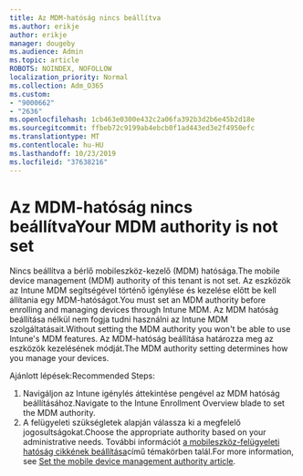 ```yaml
---
title: Az MDM-hatóság nincs beállítva
ms.author: erikje
author: erikje
manager: dougeby
ms.audience: Admin
ms.topic: article
ROBOTS: NOINDEX, NOFOLLOW
localization_priority: Normal
ms.collection: Adm_O365
ms.custom:
- "9000662"
- "2636"
ms.openlocfilehash: 1cb463e0300e432c2a06fa392b3d2b6e45b2d18e
ms.sourcegitcommit: ffbeb72c9199ab4ebcb0f1ad443ed3e2f4950efc
ms.translationtype: MT
ms.contentlocale: hu-HU
ms.lasthandoff: 10/23/2019
ms.locfileid: "37638216"
---
```

# <a name="your-mdm-authority-is-not-set"></a><span data-ttu-id="8ef85-102">Az MDM-hatóság nincs beállítva</span><span class="sxs-lookup"><span data-stu-id="8ef85-102">Your MDM authority is not set</span></span>

<span data-ttu-id="8ef85-103">Nincs beállítva a bérlő mobileszköz-kezelő (MDM) hatósága.</span><span class="sxs-lookup"><span data-stu-id="8ef85-103">The mobile device management (MDM) authority of this tenant is not set.</span></span> <span data-ttu-id="8ef85-104">Az eszközök az Intune MDM segítségével történő igénylése és kezelése előtt be kell állítania egy MDM-hatóságot.</span><span class="sxs-lookup"><span data-stu-id="8ef85-104">You must set an MDM authority before enrolling and managing devices through Intune MDM.</span></span> <span data-ttu-id="8ef85-105">Az MDM hatóság beállítása nélkül nem fogja tudni használni az Intune MDM szolgáltatásait.</span><span class="sxs-lookup"><span data-stu-id="8ef85-105">Without setting the MDM authority you won't be able to use Intune's MDM features.</span></span> <span data-ttu-id="8ef85-106">Az MDM-hatóság beállítása határozza meg az eszközök kezelésének módját.</span><span class="sxs-lookup"><span data-stu-id="8ef85-106">The MDM authority setting determines how you manage your devices.</span></span>

<span data-ttu-id="8ef85-107">Ajánlott lépések:</span><span class="sxs-lookup"><span data-stu-id="8ef85-107">Recommended Steps:</span></span>
1. <span data-ttu-id="8ef85-108">Navigáljon az Intune igénylés áttekintése pengével az MDM hatóság beállításához.</span><span class="sxs-lookup"><span data-stu-id="8ef85-108">Navigate to the Intune Enrollment Overview blade to set the MDM authority.</span></span>
2. <span data-ttu-id="8ef85-109">A felügyeleti szükségletek alapján válassza ki a megfelelő jogosultságokat.</span><span class="sxs-lookup"><span data-stu-id="8ef85-109">Choose the appropriate authority based on your administrative needs.</span></span> <span data-ttu-id="8ef85-110">További információt [a mobileszköz-felügyeleti hatóság cikkének beállítása](https://docs.microsoft.com/intune/mdm-authority-set)című témakörben talál.</span><span class="sxs-lookup"><span data-stu-id="8ef85-110">For more information, see [Set the mobile device management authority article](https://docs.microsoft.com/intune/mdm-authority-set).</span></span>